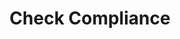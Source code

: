 ---
sidebar_position: 2
title: "Check Compliance"
sidebar_label: "Check Compliance"
description: "Verify regulatory adherence in Debian environments - assess compliance standards, validate security requirements, check regulatory conformance, and ensure policy compliance."
keywords:
  - "debian compliance checking"
  - "regulatory compliance"
  - "security standards"
  - "compliance validation"
  - "policy conformance"
tags:
  - debian
  - compliance-checking
  - regulatory-compliance
  - security-standards
  - compliance-validation
slug: /linux/debian/security/security-audit/check-compliance
---